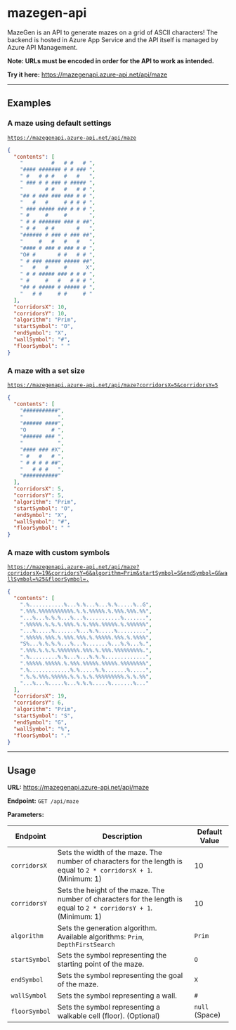 # mazegen-api

MazeGen is an API to generate mazes on a grid of ASCII characters! The backend is hosted in Azure App Service and the API itself is managed by Azure API Management.

**Note: URLs must be encoded in order for the API to work as intended.**

**Try it here:** https://mazegenapi.azure-api.net/api/maze

---

## Examples

### A maze using default settings

[`https://mazegenapi.azure-api.net/api/maze`](https://mazegenapi.azure-api.net/api/maze)

```json
{
  "contents": [
    "         #   # #   # ",
    "#### ####### # # ### ",
    " #   # # #   #   #   ",
    " ### # # ### # ##### ",
    "       # #   #   # # ",
    "## # ### ### ### # # ",
    "   #   #     # # # # ",
    " ### ##### ### # # # ",
    " #     #     #       ",
    " # # ####### ### # ##",
    " # #   # #       #   ",
    "###### # ### # ### ##",
    "     #   #   #   #   ",
    "#### # ### # ### # # ",
    "O# #       # #   # # ",
    " # ### ##### ##### ##",
    "   #   #     #      X",
    " # # ##### ### # # # ",
    " #     #   #   # # # ",
    "## # ##### # ##### # ",
    "   # #     # #     # "
  ],
  "corridorsX": 10,
  "corridorsY": 10,
  "algorithm": "Prim",
  "startSymbol": "O",
  "endSymbol": "X",
  "wallSymbol": "#",
  "floorSymbol": " "
}
```

### A maze with a set size

[`https://mazegenapi.azure-api.net/api/maze?corridorsX=5&corridorsY=5`](https://mazegenapi.azure-api.net/api/maze?corridorsX=5&corridorsY=5)

```json
{
  "contents": [
    "###########",
    "           ",
    "###### ####",
    "O        # ",
    "###### ### ",
    "           ",
    "#### ### #X",
    " #   #   # ",
    " # # # # ##",
    "   # # #   ",
    "###########"
  ],
  "corridorsX": 5,
  "corridorsY": 5,
  "algorithm": "Prim",
  "startSymbol": "O",
  "endSymbol": "X",
  "wallSymbol": "#",
  "floorSymbol": " "
}
```

### A maze with custom symbols

[`https://mazegenapi.azure-api.net/api/maze?corridorsX=19&corridorsY=6&algorithm=Prim&startSymbol=S&endSymbol=G&wallSymbol=%25&floorSymbol=.`](https://mazegenapi.azure-api.net/api/maze?corridorsX=19&corridorsY=6&algorithm=Prim&startSymbol=S&endSymbol=G&wallSymbol=%25&floorSymbol=.)

```json
{
  "contents": [
    ".%...........%...%.%...%...%.%.....%..G",
    ".%%%.%%%%%%%%%%%.%.%.%%%%%.%.%%%.%%%.%%",
    "...%...%.%.%...%...%...........%.......",
    ".%%%%%.%.%.%.%%%.%.%.%%%.%%%%%.%.%%%%%%",
    "...%.....%.......%...%.%.....%.........",
    ".%%%%%.%%%.%.%%%.%%%.%.%%%%%.%%%.%.%%%%",
    "S%...%.%.%.%...%...%.......%...%.%...%.",
    ".%%%.%.%.%.%%%%%%%.%%%.%.%%%.%%%%%%%%%.",
    ".%.........%.%...%...%.%.%.............",
    ".%%%%%.%%%%%.%.%%%.%%%%%.%%%%%.%%%%%%%%",
    ".%.............%.%.....%.%.......%.....",
    ".%.%.%%%.%%%%%.%.%.%.%.%%%%%%%%%.%.%.%%",
    "...%...%.....%...%.%.%.....%.......%..."
  ],
  "corridorsX": 19,
  "corridorsY": 6,
  "algorithm": "Prim",
  "startSymbol": "S",
  "endSymbol": "G",
  "wallSymbol": "%",
  "floorSymbol": "."
}
```

---

## Usage

**URL:** https://mazegenapi.azure-api.net/api/maze

**Endpoint:** `GET /api/maze`

**Parameters:**

| Endpoint      | Description                                                                                                         | Default Value  |
| ------------- | ------------------------------------------------------------------------------------------------------------------- | -------------- |
| `corridorsX`  | Sets the width of the maze. The number of characters for the length is equal to `2 * corridorsX + 1`. (Minimum: 1)  | 10             |
| `corridorsY`  | Sets the height of the maze. The number of characters for the length is equal to `2 * corridorsY + 1`. (Minimum: 1) | 10             |
| `algorithm`   | Sets the generation algorithm. Available algorithms: `Prim`, `DepthFirstSearch`                                     | `Prim`         |
| `startSymbol` | Sets the symbol representing the starting point of the maze.                                                        | `O`            |
| `endSymbol`   | Sets the symbol representing the goal of the maze.                                                                  | `X`            |
| `wallSymbol`  | Sets the symbol representing a wall.                                                                                | `#`            |
| `floorSymbol` | Sets the symbol representing a walkable cell (floor). (Optional)                                                    | `null` (Space) |
